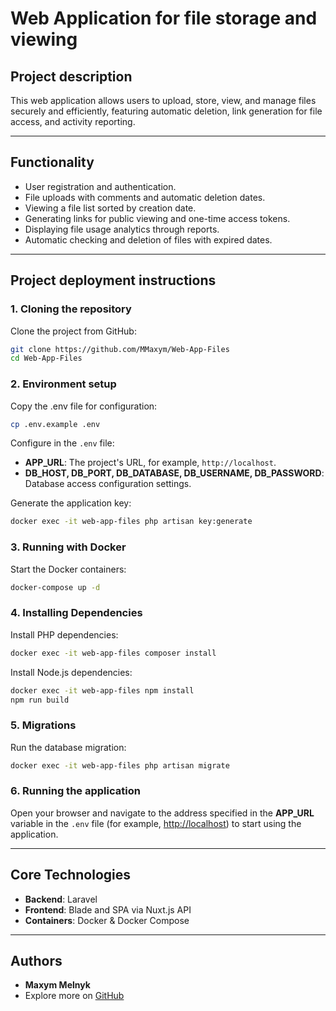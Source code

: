 
# Web Application for file storage and viewing

## Project description
This web application allows users to upload, store, view, and manage files securely and efficiently, featuring automatic deletion, link generation for file access, and activity reporting.

---

## Functionality 
- User registration and authentication.
- File uploads with comments and automatic deletion dates.
- Viewing a file list sorted by creation date.
- Generating links for public viewing and one-time access tokens.
- Displaying file usage analytics through reports.
- Automatic checking and deletion of files with expired dates. 

---

## Project deployment instructions

### 1. Cloning the repository
Clone the project from GitHub:
```bash
git clone https://github.com/MMaxym/Web-App-Files
cd Web-App-Files
```

### 2. Environment setup
Copy the .env file for configuration:
```bash
cp .env.example .env
```
Configure in the `.env` file:
- **APP_URL**: The project's URL, for example, `http://localhost`.
- **DB_HOST, DB_PORT, DB_DATABASE, DB_USERNAME, DB_PASSWORD**: Database access configuration settings.

Generate the application key:
```bash
docker exec -it web-app-files php artisan key:generate
```

### 3. Running with Docker
Start the Docker containers:
```bash
docker-compose up -d
```

### 4. Installing Dependencies
Install PHP dependencies:
```bash
docker exec -it web-app-files composer install
```
Install Node.js dependencies:
```bash         
docker exec -it web-app-files npm install
npm run build
```

### 5. Migrations
Run the database migration:
```bash
docker exec -it web-app-files php artisan migrate
```

### 6. Running the application
Open your browser and navigate to the address specified in the **APP_URL** variable in the `.env` file (for example, [http://localhost](http://localhost)) to start using the application.

---

## Core Technologies
- **Backend**: Laravel
- **Frontend**: Blade and SPA via Nuxt.js API
- **Containers**: Docker & Docker Compose


---

## Authors
- **Maxym Melnyk**
- Explore more on [GitHub](https://github.com/MMaxym)
